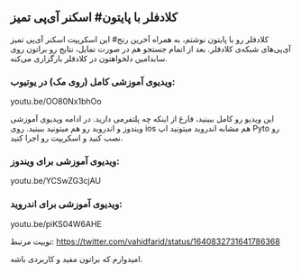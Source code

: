## اسکنر آی‌پی تمیز ‎#کلادفلر با پایتون

این اسکریپت اسکنر آی‌پی تمیز ‎#کلادفلر رو با پایتون نوشتم، به همراه آخرین رنج آی‌پی‌های شبکه‌ی کلادفلر.
بعد از اتمام جستجو هم در صورت تمایل، نتایج رو براتون روی سابدامین دلخواهتون در کلادفلر بارگزاری می‌کنه.


### ویدیوی آموزشی کامل (روی مک) در یوتیوب:
youtu.be/OO80Nx1bhOo

این ویدیو رو کامل ببینید، فارغ از اینکه چه پلتفرمی دارید. در ادامه ویدیوی آموزشی ویندوز و اندروید رو هم میتونید ببینید. روی ios هم مشابه اندروید میتونید اپ Pyto رو نصب کنید و اسکریپت رو اجرا کنید.

### ویدیوی آموزشی برای ویندوز:
youtu.be/YCSwZG3cjAU

### ویدیوی آموزشی برای اندروید:
youtu.be/piKS04W6AHE

توییت مرتبط:
https://twitter.com/vahidfarid/status/1640832731641786368

امیدوارم که براتون مفید و کاربردی باشه.
